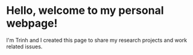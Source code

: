 # Hello, welcome to my personal webpage!
I'm Trinh and I created this page to share my research projects and work related issues.
